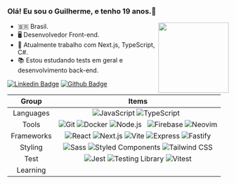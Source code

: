 ### Olá! Eu sou o Guilherme, e tenho 19 anos.👋

<img align="right" height="160em" src="https://github-readme-stats.vercel.app/api?username=Guilherme-Santos08&show_icons=true&theme=dracula&include_all_commits=true&count_private=true"/>

-  🇧🇷 Brasil.
-  🖥️ Desenvolvedor Front-end.
-  💼 Atualmente trabalho com Next.js, TypeScript, C#.
-  📚 Estou estudando tests em geral e desenvolvimento back-end.


[![Linkedin Badge](https://img.shields.io/badge/-LinkedIn-blue?style=flat-square&logo=Linkedin&logoColor=white&link=https://www.linkedin.com/in/guilherme-ribeiro08/)](https://www.linkedin.com/in/guilherme-ribeiro08)
[![Github Badge](https://img.shields.io/badge/-Github-000?style=flat-square&logo=Github&logoColor=white&link=https://https://github.com/Guilherme-Santos08/)](https://github.com/Guilherme-Santos08)

| Group | Items |
| :---: | :---: |
| Languages | ![JavaScript](https://img.shields.io/badge/-JavaScript-22272e?logo=javascript) ![TypeScript](https://img.shields.io/badge/-TypeScript-22272e?logo=typescript) &nbsp; |
| Tools | ![Git](https://img.shields.io/badge/-Git-22272e?logo=git) ![Docker](https://img.shields.io/badge/-Docker-22272e?logo=docker) ![Node.js](https://img.shields.io/badge/-Node.js-22272e?logo=node.js) &nbsp; ![Firebase](https://img.shields.io/badge/-Firebase-22272e?logo=firebase) ![Neovim](https://img.shields.io/badge/-NeoVim-22272e?logo=neovim) |
| Frameworks | ![React](https://img.shields.io/badge/-React-22272e?logo=react) ![Next.js](https://img.shields.io/badge/-Next.js-22272e?logo=next.js) ![Vite](https://img.shields.io/badge/-Vite-22272e?logo=vite) ![Express](https://img.shields.io/badge/-Express-22272e?logo=express) ![Fastify](https://img.shields.io/badge/-Fastify-22272e?logo=fastify) |
| Styling | ![Sass](https://img.shields.io/badge/-Sass-22272e?logo=sass) ![Styled Components](https://img.shields.io/badge/-Styled%20Components-22272e?logo=styled-components) ![Tailwind CSS](https://img.shields.io/badge/-Tailwind%20CSS-22272e?logo=tailwind-css) |
| Test | ![Jest](https://img.shields.io/badge/-Jest-22272e?logo=jest) ![Testing Library](https://img.shields.io/badge/-Testing%20Library-22272e?logo=testing-library) ![Vitest](https://img.shields.io/badge/-Vitest-22272e?logo=vitest) |
| Learning | &nbsp; |

<!--
![Snake animation](https://github.com/Guilherme-Santos08/guilherme-Santos08/blob/output/github-contribution-grid-snake.svg)
-->







<!--
![Snake animation](https://github.com/guilherme-Santos08/guilherme-santos08/blob/output/github-contribution-grid-snake.svg)
![Snake animation](https://github.com/Guilherme-Santos08/guilherme-Santos08/blob/output/github-contribution-grid-snake.svg)

Guilherme-Santos08/guilherme-Santos08


<p align="center">
  <img align="center" src="https://github-readme-stats.vercel.app/api?username=Guilherme-Santos08&show_icons=true&theme=dracula"> 
</p>



  
    ![Snake animation](https://github.com/rafaballerini/rafaballerini/blob/output/github-contribution-grid-snake.svg)
<p align="center">
  <img align="center" src="https://github-readme-stats.vercel.app/api/top-langs/?username=Guilherme-Santos08&layout=compact&theme=dracula"> 
</p>

<p align = "center">
  <a href="https://github.com/felipesantos10"><img src="https://github-readme-stats.vercel.app/api?username=Guilherme-Santos08&show_icons=true&theme=dracula&include_all_commits=true&count_private=true" alt="Guilherme-Santos08"/></a>
  <a href="https://github.com/Guilherme-Santos08"><img src="https://github-readme-stats.vercel.app/api/top-langs/?username=Guilherme-Santos08&layout=compact&theme=dracula"/></a> 
</p> 
  



:man_student: Acabei o ensino médio, em 2021 pretendo cursar análise e desenvolvimento de sistemas

**Guilherme-Santos08/Guilherme-Santos08** is a ✨ _special_ ✨ repository because its `README.md` (this file) appears on your GitHub profile.
Here are some ideas to get you started:
[![card](https://github-readme-stats.vercel.app/api?username=guilherme-santos08&theme=dracula)](https://github.com/iuricode/)
- 🔭 I’m currently working on ...
- 🌱 I’m currently learning ...
- 👯 I’m looking to collaborate on ...
- 🤔 I’m looking for help with ...
- 💬 Ask me about ...
- 📫 How to reach me: ...
- 😄 Pronouns: ...
- ⚡ Fun fact: ...

-  📜 Estou desenvolvendor meu site [Site](https://dzscript.netlify.app/index.html)
-  

-->
